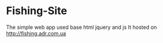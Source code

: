 # Fishing-Site
The simple web app used base html jquery and js
It hosted on <a>http://fishing.adr.com.ua</a>
